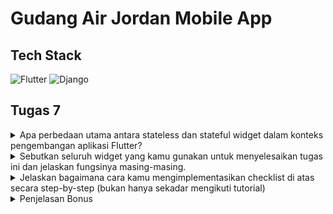 # Gudang Air Jordan Mobile App

## Tech Stack
![Flutter](https://img.shields.io/badge/Flutter-02569B?style=for-the-badge&logo=flutter&logoColor=white)
![Django](https://img.shields.io/badge/Django-092E20?style=for-the-badge&logo=django&logoColor=green) 

## Tugas 7
<details>
<summary>Apa perbedaan utama antara stateless dan stateful widget dalam konteks pengembangan aplikasi Flutter?</summary>

- Stateless Widget
    - StatelessWidget adalah widget yang nilai state-nya tidak dapat berubah (immutable) maka widget tersebut lebih bersifat statis dan memiliki interaksi yang terbatas.

- Stateful Widget
    - Kebalikan dari StatelessWidget, StatefulWidget ialah widget yang state-nya dapat berubah-ubah nilainya, yang berarti StatefulWidget bersifat dinamis dan memiliki interaksi yang tak terbatas.
</details>
<details>
<summary>Sebutkan seluruh widget yang kamu gunakan untuk menyelesaikan tugas ini dan jelaskan fungsinya masing-masing.</summary>

- Berikut adalah daftar widget yang saya gunakan dalam tugas ini:

    - MaterialApp: Widget root yang mengonfigurasi Material Design dan menyertakan tema, navigasi, dan lainnya.
    - ThemeData: Digunakan untuk mendefinisikan tema aplikasi, seperti warna, font, dan lainnya.
    - TextTheme: Digunakan untuk mendefinisikan gaya teks yang berbeda dalam aplikasi.
    - TextStyle: Digunakan untuk mendefinisikan gaya teks seperti warna, ukuran font, dll.
    - ColorScheme: Digunakan untuk mendefinisikan skema warna yang akan digunakan dalam aplikasi.
    - Scaffold: Menyediakan struktur visual tingkat atas yang mencakup toolbar, drawer, bottom sheet, dll.
    - AppBar: Menampilkan toolbar di bagian atas aplikasi.
    - Text: Widget untuk menampilkan teks.
    - SingleChildScrollView: Memungkinkan kontennya dapat di-scroll jika melebihi ruang yang tersedia.
    - Padding: Menambahkan padding di sekitar widget anaknya.
    - Column: Menyusun anak-anaknya dalam arah vertikal.
    - SizedBox: Digunakan untuk memberikan ukuran tetap pada widget anaknya.
    - ListView.builder: Digunakan untuk membuat daftar item yang dapat di-scroll secara horizontal.
    - Container: Digunakan untuk membuat kotak model visual dan dapat menampung widget lainnya.
    - InkWell: Digunakan untuk menambahkan efek sentuhan pada widget.
    - Icon: Menampilkan ikon dari galeri ikon material.
    - BorderRadius: Digunakan untuk membuat sudut lengkung pada widget.
</details>

<details>
<summary>Jelaskan bagaimana cara kamu mengimplementasikan checklist di atas secara step-by-step (bukan hanya sekadar mengikuti tutorial)</summary>

<details>
<summary>Membuat sebuah program Flutter baru dengan tema inventory seperti tugas-tugas sebelumnya.</summary>

- Developer menggunakan ide aplikasi inventory yang sama dengan aplikasi web sebelumnya, yaitu GudangAirJordan, sebuah aplikasi yang dapat menyimpan sepatu-sepatu AirJordan
</details>

<details>
<summary>Membuat tiga tombol sederhana dengan ikon dan teks untuk: Melihat daftar item, Menambah item,  Logout</summary>

- Developer menggunakan pendekatan lain, yaitu ListViewBuilder. ListViewBuilder memungkinkan setiap card dapat tersusun menyamping (Row) dan card tersebut dapat di-swipe. Berikut codenya:

```dart
SizedBox(
    height: 300,
    child: ListView.builder(
        scrollDirection: Axis.horizontal,
        itemCount: items.length,
        itemBuilder: (context, i) {
            return ShopCard(items[i]);
    },
),
),
```

- Untuk class object Card nya sendiri, developer membuat class baru (mirip seperti tutorial) dengan atribut tambahan, yaitu Color (akan dijelaskan pada section penjelasan bonus). 

- Kemudian developer membuat class yang merupakan stateless widget untuk membentuk suatu card widget. Struktur kurang lebih mirip, hanya saja perbedaan nya adalah developer menggunakan sizedbox sebagai container dan juga sebagai pemberi jarak antar widget.
</details>

<details>
<summary>Memunculkan Snackbar dengan tulisan:
 "Kamu telah menekan tombol Lihat Item" ketika tombol Lihat Item ditekan.
 "Kamu telah menekan tombol Tambah Item" ketika tombol Tambah Item ditekan.
 "Kamu telah menekan tombol Logout" ketika tombol Logout ditekan.</summary>

- Developer menggunakan arrow function untuk pengimplementasian SnackBar. Developer menyadari bahwa sebenarnya tidak perlu menggunakan function `hideCurrentSnackBar` sehingga action dari onTap hanyalah satu, yaitu `showSnackBar`. Karena hanya satu action, maka developer menggunakan arrow function. Berikut codenya:

```dart
InkWell(
    onTap: () => ScaffoldMessenger.of(context).showSnackBar(
    SnackBar(content: Text("Kamu telah menekan tombol ${item.name}"))
),)
```
</details>

</details>

<details>
<summary>
Penjelasan Bonus
</summary>

- Developer menambahkan atribut baru yaitu color untuk menyimpan warna sehingga tiap object memiliki warna yang unik. Berikut code penambahan atribut dan pengimplementasiannya:

```dart
// Berada di dalam widget Dashboard
final List<ShopItem> items = [
    ShopItem("Lihat Item", Icons.search, const Color(0xFF8284ac)),
    ShopItem("Tambah Item", Icons.add_box_rounded, const Color(0xFF53558c)),
    ShopItem("Logout", Icons.logout_rounded, const Color(0xFF2f3169)),
  ];

// Class untuk menginstansiasi object
class ShopItem {
  final String name;
  final IconData icon;
  final Color color;

  ShopItem(this.name, this.icon, this.color);
}

// Implementasi
Container(
    width: 240,
    decoration: BoxDecoration(
        color: item.color,
        borderRadius: BorderRadius.circular(10), 
    ),
)
```
</details>

